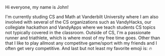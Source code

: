 Hi everyone, my name is John!

I'm currently studing CS and Math at Vanderbilt University where I am also involved with several of the CS organizations such as VandyHacks, our collegiate hackathon and VandyApps where we teach students CS topics not typically covered in the classroom. Outside of CS, I'm a passionate runner and triathlete, which is where most of my free time goes. Other than that I like to play allmost any competitve game/sport with my friends and I often get very competitive. And last but not least my favorite emoji is: :fire:
